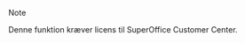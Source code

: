 <!-- markdownlint-disable-file MD041 -->
> [!NOTE]
> Denne funktion kræver licens til SuperOffice Customer Center.
